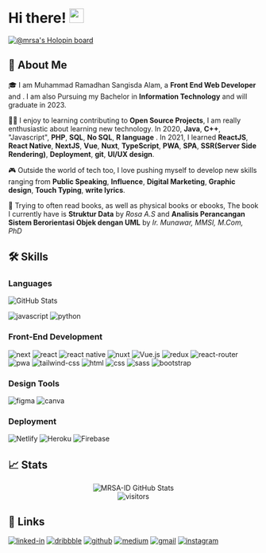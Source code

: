 # Hi there! <img src="https://media.giphy.com/media/hvRJCLFzcasrR4ia7z/giphy.gif" width="29px">

[![@mrsa's Holopin board](https://holopin.io/api/user/board?user=mrsa)](https://holopin.io/@mrsa)

## 🚀 About Me

🎓 I am Muhammad Ramadhan Sangisda Alam, a **Front End Web Developer** and . I am also Pursuing my Bachelor in **Information Technology** and will graduate in 2023.

👨‍💻 I enjoy to learning contributing to **Open Source Projects**,  I am really enthusiastic about learning new technology. In 2020, **Java**, **C++**, "Javascript", **PHP**, **SQL**, **No SQL**, **R language** . In 2021, I learned **ReactJS**, **React Native**, **NextJS**, **Vue**, **Nuxt**, **TypeScript**, **PWA**, **SPA**, **SSR(Server Side Rendering)**, **Deployment**, **git**, **UI/UX design**.

:video_game: Outside the world of tech too, I love pushing myself to develop new skills ranging from **Public Speaking**, **Influence**, **Digital Marketing**, **Graphic design**, **Touch Typing**, **write lyrics**.

:blue_book: Trying to often read books, as well as physical books or ebooks, The book I currently have is **Struktur Data** by _Rosa A.S_ and **Analisis Perancangan Sistem Berorientasi Objek dengan UML** by _Ir. Munawar, MMSI, M.Com, PhD_

## 🛠️ Skills

### Languages


![GitHub Stats](https://github-readme-stats.vercel.app/api/top-langs/?username=MRSA-ID&layout=compact)

![javascript](https://img.shields.io/badge/JavaScript-323330?style=for-the-badge&logo=javascript&logoColor=F7DF1E)
![python](https://img.shields.io/badge/Python-3776AB?style=for-the-badge&logo=python&logoColor=white)

### Front-End Development

![next](https://img.shields.io/badge/Next-000000?style=for-the-badge&logo=nextdotjs&logoColor=FFFFFF)
![react](https://img.shields.io/badge/React-20232A?style=for-the-badge&logo=react&logoColor=61DAFB)
![react native](https://img.shields.io/badge/React_Native-20232A?style=for-the-badge&logo=react&logoColor=61DAFB)
![nuxt](https://img.shields.io/badge/nuxt-35495E?style=for-the-badge&logo=nuxtdotjs&logoColor=00DC82)
![Vue.js]( 	https://img.shields.io/badge/Vue.js-35495E?style=for-the-badge&logo=vue.js&logoColor=4FC08D)
![redux](https://img.shields.io/badge/Redux-593D88?style=for-the-badge&logo=redux&logoColor=white)
![react-router](https://img.shields.io/badge/React_Router-CA4245?style=for-the-badge&logo=react-router&logoColor=white)
![pwa](https://img.shields.io/badge/Progressive_Web_App-4285F4?style=for-the-badge&logo=googlechrome&logoColor=white)
![tailwind-css](https://img.shields.io/badge/tailwind_css-06B6D4?style=for-the-badge&logo=tailwind-css&logoColor=white)
![html](https://img.shields.io/badge/HTML5-E34F26?style=for-the-badge&logo=html5&logoColor=white)
![css](https://img.shields.io/badge/CSS3-1572B6?style=for-the-badge&logo=css3&logoColor=white)
![sass](https://img.shields.io/badge/SASS-CC6699?style=for-the-badge&logo=sass&logoColor=white)
![bootstrap](https://img.shields.io/badge/Bootstrap-563D7C?style=for-the-badge&logo=bootstrap&logoColor=white)

### Design Tools

![figma](https://img.shields.io/badge/figma-000000?style=for-the-badge&logo=figma&logoColor=white)
![canva](https://img.shields.io/badge/canva-00C4CC?style=for-the-badge&logo=canva&logoColor=white)

### Deployment

![Netlify](https://img.shields.io/badge/Netlify-00C7B7?style=for-the-badge&logo=netlify&logoColor=white)
![Heroku](https://img.shields.io/badge/Heroku-430098?style=for-the-badge&logo=heroku&logoColor=white)
![Firebase](https://img.shields.io/badge/firebase-orange?style=for-the-badge&logo=firebase&logoColor=white)

## 📈 Stats

<div align="center">
    <img src="https://github-readme-stats.vercel.app/api?username=MRSA-ID&show_icons=true" alt="MRSA-ID GitHub Stats">
    <br />
    <img src="https://visitor-badge.laobi.icu/badge?page_id=MRSA-ID.MRSA-ID" alt="visitors">
</div>

## 🔗 Links

[![linked-in](https://img.shields.io/badge/Linked_In-0077B5?style=for-the-badge&logo=LinkedIn&logoColor=white)](https://www.linkedin.com/in/ramadhan-sangisda-alam-892854172/)
[![dribbble](https://img.shields.io/badge/dribbble-EA4C89?style=for-the-badge&logo=dribbble&logoColor=white)](https://dribbble.com/MRSA-DR)
[![github](https://img.shields.io/badge/GitHub-000000?style=for-the-badge&logo=GitHub&logoColor=white)](https://github.com/MRSA-ID)
[![medium](https://img.shields.io/badge/medium-000000?style=for-the-badge&logo=medium&logoColor=white)](https://sanggisda.medium.com/)
[![gmail](https://img.shields.io/badge/Gmail-D14836?style=for-the-badge&logo=Gmail&logoColor=white)](mailto:https://github.com/MRSA-ID)
[![instagram](https://img.shields.io/badge/Instagram-E4405F?style=for-the-badge&logo=instagram&logoColor=white)](https://www.instagram.com/ramadhansaa/)


